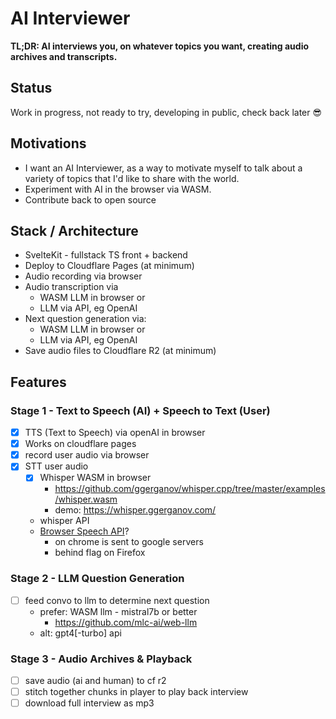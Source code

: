 # AI Interviewer

**TL;DR: AI interviews you, on whatever topics you want, creating audio archives and transcripts.**

## Status

Work in progress, not ready to try, developing in public, check back later 😎

## Motivations

- I want an AI Interviewer, as a way to motivate myself to talk about a variety of topics that I'd like to share with the world.
- Experiment with AI in the browser via WASM.
- Contribute back to open source

## Stack / Architecture

- SvelteKit - fullstack TS front + backend
- Deploy to Cloudflare Pages (at minimum)
- Audio recording via browser
- Audio transcription via
  - WASM LLM in browser or
  - LLM via API, eg OpenAI
- Next question generation via:
  - WASM LLM in browser or
  - LLM via API, eg OpenAI
- Save audio files to Cloudflare R2 (at minimum)

## Features

### Stage 1 - Text to Speech (AI) + Speech to Text (User)

- [x] TTS (Text to Speech) via openAI in browser
- [x] Works on cloudflare pages
- [x] record user audio via browser
- [x] STT user audio
  - [x] Whisper WASM in browser
    - https://github.com/ggerganov/whisper.cpp/tree/master/examples/whisper.wasm
    - demo: https://whisper.ggerganov.com/
  - whisper API
  - [Browser Speech API](https://developer.mozilla.org/en-US/docs/Web/API/SpeechRecognition#browser_compatibility)?
    - on chrome is sent to google servers
    - behind flag on Firefox

### Stage 2 - LLM Question Generation

- [ ] feed convo to llm to determine next question
  - prefer: WASM llm - mistral7b or better
    - https://github.com/mlc-ai/web-llm
  - alt: gpt4[-turbo] api

### Stage 3 - Audio Archives & Playback

- [ ] save audio (ai and human) to cf r2
- [ ] stitch together chunks in player to play back interview
- [ ] download full interview as mp3
